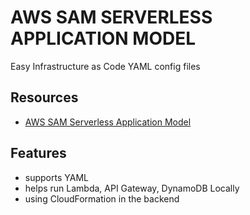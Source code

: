 # AWS SAM SERVERLESS APPLICATION MODEL

Easy Infrastructure as Code YAML config files

## Resources

- [AWS SAM Serverless Application Model](https://docs.aws.amazon.com/serverless-application-model/latest/developerguide/what-is-sam.html)

## Features

- supports YAML
- helps run Lambda, API Gateway, DynamoDB Locally
- using CloudFormation in the backend
